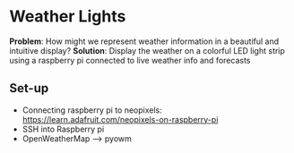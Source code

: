 # Weather Lights

**Problem**: How might we represent weather information in a beautiful and intuitive display?
**Solution**: Display the weather on a colorful LED light strip using a raspberry pi connected to live weather info and forecasts

## Set-up

- Connecting raspberry pi to neopixels: https://learn.adafruit.com/neopixels-on-raspberry-pi
- SSH into Raspberry pi
- OpenWeatherMap --> pyowm


